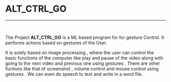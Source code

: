 
<h1><b>ALT_CTRL_GO</b></h1>
<hr>
<br>
<p> The Project <B>ALT_CTRL_GO</B> is a ML based program for for gesture Control. It performs actions based on gestures of the User.<p>
<p>It is solely based on image processing , where the user can control the basic functions of the computer like play and pause of the video along with going to the next video and previous one using gestures . There are other fuctions like that of screenshot , volume control and mouse control using gestures . We can even do speech to text and write in a word file.<p>
